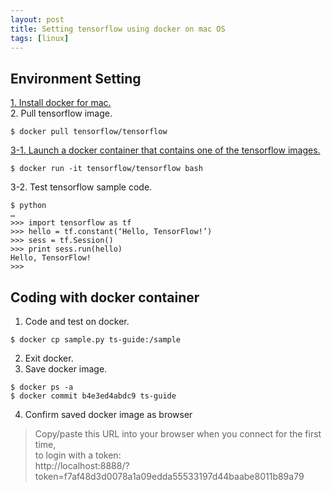 ```yaml
---
layout: post
title: Setting tensorflow using docker on mac OS
tags: [linux]
---
```


## Environment Setting
[1. Install docker for mac.][1]  
2. Pull tensorflow image.
  ```
  $ docker pull tensorflow/tensorflow
  ```
[3-1. Launch a docker container that contains one of the tensorflow images.][2]
  ```
  $ docker run -it tensorflow/tensorflow bash
  ```
3-2. Test tensorflow sample code.
  ```
  $ python
  …
  >>> import tensorflow as tf
  >>> hello = tf.constant(‘Hello, TensorFlow!’)
  >>> sess = tf.Session()
  >>> print sess.run(hello)
  Hello, TensorFlow!
  >>>
  ```

## Coding with docker container
1. Code and test on docker.  
  ```
  $ docker cp sample.py ts-guide:/sample
  ```
2. Exit docker.
3. Save docker image.  
  ```
  $ docker ps -a  
  $ docker commit b4e3ed4abdc9 ts-guide  
  ```
4. Confirm saved docker image as browser
> Copy/paste this URL into your browser when you connect for the first time,  
> to login with a token:  
> http://localhost:8888/?token=f7af48d3d0078a1a09edda55533197d44baabe8011b89a79  


[1]:https://docs.docker.com/docker-for-mac/install
[2]:https://www.tensorflow.org/install/install_mac#ValidateInstallation
